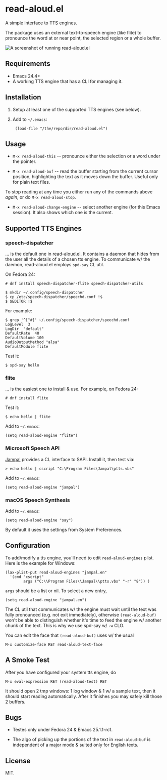 # read-aloud.el

A simple interface to TTS engines.

The package uses an external text-to-speech engine (like flite) to
pronounce the word at or near point, the selected region or a whole
buffer.

![A screenshot of running read-aloud.el](https://raw.github.com/gromnitsky/read-aloud.el/master/test/alice.gif)

## Requirements

* Emacs 24.4+
* A working TTS engine that has a CLI for managing it.

## Installation

1. Setup at least one of the supported TTS engines (see below).

2. Add to `~/.emacs`:

		(load-file "/the/repo/dir/read-aloud.el")

## Usage

* `M-x read-aloud-this` -- pronounce either the selection or a word
	under the pointer.

* `M-x read-aloud-buf` -- read the buffer starting from the current
	cursor position, highlighting the text as it moves down the
	buffer. Useful only for plain text files.

To stop reading at any time you either run any of the commands above
_again_, or do `M-x read-aloud-stop`.

* `M-x read-aloud-change-engine` -- select another engine (for this
  Emacs session). It also shows which one is the current.


## Supported TTS Engines

### speech-dispatcher

... is the default one in read-aloud.el. It contains a daemon that
hides from the user all the details of a chosen tts engine. To
communicate w/ the daemon, read-aloud.el employs `spd-say` CL util.

On Fedora 24:

	# dnf install speech-dispatcher-flite speech-dispatcher-utils

	$ mkdir ~/.config/speech-dispatcher
	$ cp /etc/speech-dispatcher/speechd.conf !$
	$ $EDITOR !$

For example:

	$ grep '^[^#]' ~/.config/speech-dispatcher/speechd.conf
	LogLevel  3
	LogDir  "default"
	DefaultRate  40
	DefaultVolume 100
	AudioOutputMethod "alsa"
	DefaultModule flite

Test it:

	$ spd-say hello

### flite

... is the easiest one to install & use. For example, on Fedora 24:

	# dnf install flite

Test it:

	$ echo hello | flite

Add to `~/.emacs`:

	(setq read-aloud-engine "flite")

### Microsoft Speech API

[Jampal](http://jampal.sourceforge.net/ptts.html) provides a CL
interface to SAPI. Install it, then test via:

	> echo hello | cscript "C:\Program Files\Jampal\ptts.vbs"

Add to `~/.emacs`:

	(setq read-aloud-engine "jampal")


### macOS Speech Synthesis

Add to `~/.emacs`:

	(setq read-aloud-engine "say")

By default it uses the settings from System Preferences.


## Configuration

To add/modify a tts engine, you'll need to edit `read-aloud-engines`
plist. Here is the example for Windows:

	(lax-plist-put read-aloud-engines "jampal.en"
	  '(cmd "cscript"
			args ("C:\\Program Files\\Jampal\\ptts.vbs" "-r" "8")) )

`args` should be a list or nil. To select a new entry,

	(setq read-aloud-engine "jampal.en")

The CL util that communicates w/ the engine must wait until the text
was fully pronounced (e.g. not exit immediately), otherwise
`(read-aloud-buf)` won't be able to distinguish whether it's time to
feed the engine w/ another chunk of the text. This is why we use
spd-say w/ `-w` CLO.

You can edit the face that `(read-aloud-buf)` uses w/ the usual

	M-x customize-face RET read-aloud-text-face


## A Smoke Test

After you have configured your system tts engine, do

	M-x eval-expression RET (read-aloud-test) RET

It should open 2 tmp windows: 1 log window & 1 w/ a sample text, then
it should start reading automatically. After it finishes you may
safely kill those 2 buffers.


## Bugs

* Testes only under Fedora 24 & Emacs 25.1.1-rc1.

* The algo of picking up the portions of the text in `read-aloud-buf`
  is independent of a major mode & suited only for English texts.


## License

MIT.

